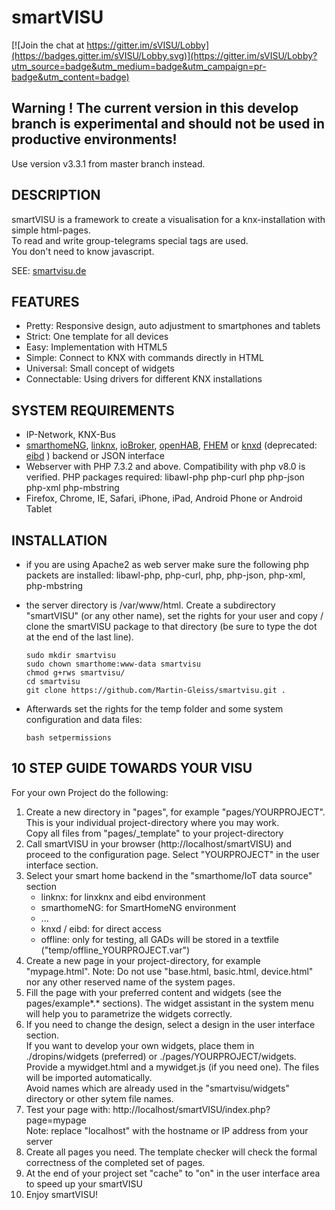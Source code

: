 # smartVISU  

[![Join the chat at https://gitter.im/sVISU/Lobby](https://badges.gitter.im/sVISU/Lobby.svg)](https://gitter.im/sVISU/Lobby?utm_source=badge&utm_medium=badge&utm_campaign=pr-badge&utm_content=badge)
  
## Warning ! The current version in this develop branch is experimental and should not be used in productive environments!
Use version v3.3.1 from master branch instead.


## DESCRIPTION
smartVISU is a framework to create a visualisation for a knx-installation with simple html-pages.  
To read and write group-telegrams special tags are used.  
You don't need to know javascript.  
  
SEE: [smartvisu.de](http://www.smartvisu.de)


## FEATURES
  * Pretty: Responsive design, auto adjustment to smartphones and tablets
  * Strict: One template for all devices
  * Easy: Implementation with HTML5
  * Simple: Connect to KNX with commands directly in HTML
  * Universal: Small concept of widgets
  * Connectable: Using drivers for different KNX installations 


## SYSTEM REQUIREMENTS
  * IP-Network, KNX-Bus
  * [smarthomeNG](https://github.com/smarthomeNG), [linknx](http://sourceforge.net/projects/linknx/), [ioBroker](https://github.com/ioBroker/ioBroker), [openHAB](https://www.openhab.org/), [FHEM](https://fhem.de/) or [knxd](https://github.com/knxd/knxd) (deprecated: [eibd](http://www.auto.tuwien.ac.at/~mkoegler/index.php/eibd) ) backend or JSON interface
  * Webserver with PHP 7.3.2 and above. Compatibility with php v8.0 is verified. PHP packages required: libawl-php php-curl php php-json php-xml php-mbstring
  * Firefox, Chrome, IE, Safari, iPhone, iPad, Android Phone or Android Tablet
 
 
## INSTALLATION 
  * if you are using Apache2 as web server make sure the following php packets are installed: libawl-php, php-curl, php, php-json, php-xml, php-mbstring
  * the server directory is /var/www/html. Create a subdirectory "smartVISU" (or any other name), set the rights for your user and copy / clone the smartVISU package to that directory (be sure to type the dot at the end of the last line).
    ```cd /var/www/html
    sudo mkdir smartvisu
    sudo chown smarthome:www-data smartvisu
    chmod g+rws smartvisu/
    cd smartvisu
    git clone https://github.com/Martin-Gleiss/smartvisu.git .
    
  * Afterwards set the rights for the temp folder and some system configuration and data files:
 
    `bash setpermissions`


 
## 10 STEP GUIDE TOWARDS YOUR VISU
For your own Project do the following:
    
  1. Create a new directory in "pages", for example "pages/YOURPROJECT".  
     This is your individual project-directory where you may work.  
     Copy all files from "pages/_template" to your project-directory
  2. Call smartVISU in your browser (http://localhost/smartVISU) and proceed to the configuration page. 
     Select "YOURPROJECT" in the user interface section.
  3. Select your smart home backend in the "smarthome/IoT data source" section
       * linknx: for linxknx and eibd environment
       * smarthomeNG: for SmartHomeNG environment
       * ...
       * knxd / eibd: for direct access
       * offline: only for testing, all GADs will be stored in a textfile ("temp/offline_YOURPROJECT.var")
  4. Create a new page in your project-directory, for example "mypage.html". 
     Note: Do not use "base.html, basic.html, device.html" nor any other reserved name of the system pages.
  5. Fill the page with your preferred content and widgets (see the pages/example*.* sections). 
     The widget assistant in the system menu will help you to parametrize the widgets correctly.
  6. If you need to change the design, select a design in the user interface section.  
     If you want to develop your own widgets, place them in ./dropins/widgets (preferred) or ./pages/YOURPROJECT/widgets.   
     Provide a mywidget.html and a mywidget.js (if you need one). The files will be imported automatically.   
     Avoid names which are already used in the "smartvisu/widgets" directory or other sytem file names.
  7. Test your page with: http://localhost/smartVISU/index.php?page=mypage  
     Note: replace "localhost" with the hostname or IP address from your server      
  8. Create all pages you need. The template checker will check the formal correctness of the completed set of pages.
  9. At the end of your project set "cache" to "on" in the user interface area to speed up your smartVISU
  10. Enjoy smartVISU!
